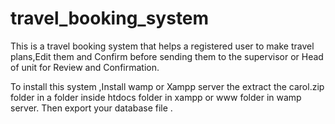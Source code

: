 # travel_booking_system
This is a travel booking system that helps a registered user to make travel plans,Edit them and Confirm before sending them to the supervisor or Head of unit for Review and Confirmation.

To install this system ,Install wamp or Xampp server the extract  the carol.zip folder in a folder inside htdocs folder in xampp or www folder in wamp server.
Then export your database file .
